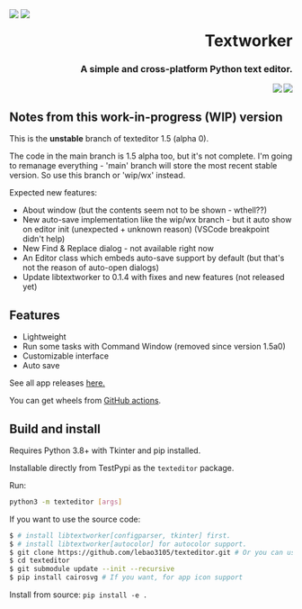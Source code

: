 <div style="float: left;">
    <img src="https://raw.githubusercontent.com/lebao3105/texteditor/data/icons/me.lebao3105.textworker.svg">
    <img src="https://raw.githubusercontent.com/lebao3105/texteditor/data/icons/me.lebao3105.textworker.Devel.svg">
</div>

<p align="right">
    <h1 align="right">
        <strong>Textworker</strong>
    </h1>
    <h3 align="right">
    A simple and cross-platform Python text editor.
    </h3>
    <a href="https://github.com/psf/black">
        <image src="https://img.shields.io/badge/code%20style-black-000000.svg" align="right"/>
    </a>
    <a href="https://github.com/lebao3105/texteditor/actions/workflows/wheeltk.yml">
        <image src="https://github.com/lebao3105/texteditor/actions/workflows/wheeltk.yml/badge.svg?branch=data" align="right"/>
    </a>
</p>

<br clear="both">

## Notes from this work-in-progress (WIP) version

This is the **unstable** branch of texteditor 1.5 (alpha 0).

The code in the main branch is 1.5 alpha too, but it's not complete. I'm going to remanage everything - 'main' branch will store the most recent stable version. So use this branch or 'wip/wx' instead.

Expected new features:
* About window (but the contents seem not to be shown - wthell??)
* New auto-save implementation like the wip/wx branch - but it auto show on editor init (unexpected + unknown reason) (VSCode breakpoint didn't help)
* New Find & Replace dialog - not available right now
* An Editor class which embeds auto-save support by default (but that's not the reason of auto-open dialogs)
* Update libtextworker to 0.1.4 with fixes and new features (not released yet)

## Features

* Lightweight
* Run some tasks with Command Window (removed since version 1.5a0)
* Customizable interface
* Auto save

See all app releases [here.](https://github.com/lebao3105/texteditor/releases)

You can get wheels from [GitHub actions](https://github.com/lebao3105/texteditor/actions).

## Build and install

Requires Python 3.8+ with Tkinter and pip installed.

Installable directly from TestPypi as the ```texteditor``` package.

Run:

```bash
python3 -m texteditor [args]
```

If you want to use the source code:

```bash
$ # install libtextworker[configparser, tkinter] first.
$ # install libtextworker[autocolor] for autocolor support.
$ git clone https://github.com/lebao3105/texteditor.git # Or you can use gitlab instead
$ cd texteditor
$ git submodule update --init --recursive
$ pip install cairosvg # If you want, for app icon support
```

Install from source: ```pip install -e .```

